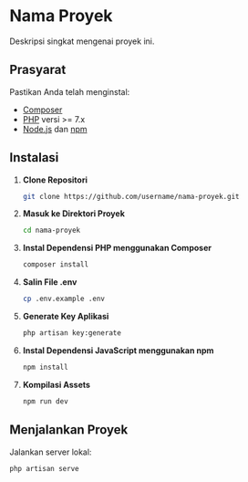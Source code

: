 # Nama Proyek

Deskripsi singkat mengenai proyek ini.

## Prasyarat

Pastikan Anda telah menginstal:

-   [Composer](https://getcomposer.org/)
-   [PHP](https://www.php.net/) versi >= 7.x
-   [Node.js](https://nodejs.org/) dan [npm](https://www.npmjs.com/)

## Instalasi

1. **Clone Repositori**

    ```bash
    git clone https://github.com/username/nama-proyek.git
    ```

2. **Masuk ke Direktori Proyek**

    ```bash
    cd nama-proyek
    ```

3. **Instal Dependensi PHP menggunakan Composer**

    ```bash
    composer install
    ```

4. **Salin File .env**

    ```bash
    cp .env.example .env
    ```

5. **Generate Key Aplikasi**

    ```bash
    php artisan key:generate
    ```

6. **Instal Dependensi JavaScript menggunakan npm**

    ```bash
    npm install
    ```

7. **Kompilasi Assets**

    ```bash
    npm run dev
    ```

## Menjalankan Proyek

Jalankan server lokal:

```bash
php artisan serve
```
